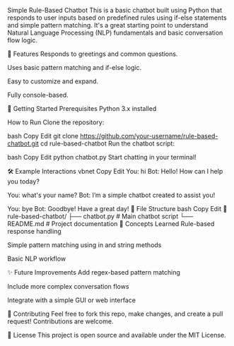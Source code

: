 Simple Rule-Based Chatbot This is a basic chatbot built using Python that responds to user inputs based on predefined rules using if-else statements and simple pattern matching. It's a great starting point to understand Natural Language Processing (NLP) fundamentals and basic conversation flow logic.

💬 Features Responds to greetings and common questions.

Uses basic pattern matching and if-else logic.

Easy to customize and expand.

Fully console-based.

🚀 Getting Started Prerequisites Python 3.x installed

How to Run Clone the repository:

bash Copy Edit git clone https://github.com/your-username/rule-based-chatbot.git cd rule-based-chatbot Run the chatbot script:

bash Copy Edit python chatbot.py Start chatting in your terminal!

🛠 Example Interactions vbnet Copy Edit You: hi Bot: Hello! How can I help you today?

You: what's your name? Bot: I’m a simple chatbot created to assist you!

You: bye Bot: Goodbye! Have a great day! 📂 File Structure bash Copy Edit 📁 rule-based-chatbot/ ├── chatbot.py # Main chatbot script └── README.md # Project documentation 🧠 Concepts Learned Rule-based response handling

Simple pattern matching using in and string methods

Basic NLP workflow

✨ Future Improvements Add regex-based pattern matching

Include more complex conversation flows

Integrate with a simple GUI or web interface

🤝 Contributing Feel free to fork this repo, make changes, and create a pull request! Contributions are welcome.

📄 License This project is open source and available under the MIT License.
